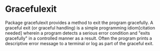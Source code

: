 # Gracefulexit

Package gracefulexit provides a method to exit the program gracefully. A graceful exit (or graceful handling) is a simple programming idiom[citation needed] wherein a program detects a serious error condition and "exits gracefully" in a controlled manner as a result. Often the program prints a descriptive error message to a terminal or log as part of the graceful exit.
